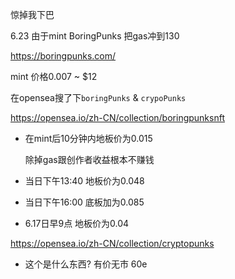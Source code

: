 惊掉我下巴

6.23 由于mint BoringPunks 把gas冲到130

https://boringpunks.com/

mint 价格0.007 ~ $12

在opensea搜了下`boringPunks` & `crypoPunks`

https://opensea.io/zh-CN/collection/boringpunksnft

- 在mint后10分钟内地板价为0.015

  除掉gas跟创作者收益根本不赚钱 

- 当日下午13:40 地板价为0.048
- 当日下午16:00 底板加为0.085
- 6.17日早9点 地板价为0.04

https://opensea.io/zh-CN/collection/cryptopunks

- 这个是什么东西? 有价无市 60e 
